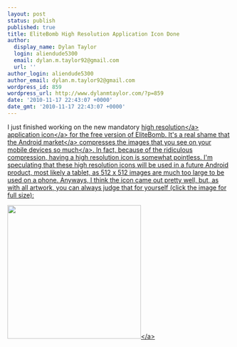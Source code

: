 ```yaml
---
layout: post
status: publish
published: true
title: EliteBomb High Resolution Application Icon Done
author:
  display_name: Dylan Taylor
  login: aliendude5300
  email: dylan.m.taylor92@gmail.com
  url: ''
author_login: aliendude5300
author_email: dylan.m.taylor92@gmail.com
wordpress_id: 859
wordpress_url: http://www.dylanmtaylor.com/?p=859
date: '2010-11-17 22:43:07 +0000'
date_gmt: '2010-11-17 22:43:07 +0000'
---
```

<p>I just finished working on the new mandatory <a class="zem_slink" title="Image resolution" rel="wikipedia" href="http:&#47;&#47;en.wikipedia.org&#47;wiki&#47;Image_resolution">high resolution<&#47;a> application <a class="zem_slink" title="Icon" rel="wikipedia" href="http:&#47;&#47;en.wikipedia.org&#47;wiki&#47;Icon">icon<&#47;a> for the free version of EliteBomb. It's a real shame that the <a class="zem_slink" title="Android Market" rel="homepage" href="http:&#47;&#47;www.android.com&#47;market&#47;">Android market<&#47;a> <a title="Android Market Compressed Version" href="http:&#47;&#47;www.dylanmtaylor.com&#47;2010&#47;11&#47;17&#47;elitebomb-high-resolution-application-icon-done&#47;pqaaaauvuniz9af5xelevflog3ibpcspp8mfjxm1i2x_lggdfnn7co_9zj1qjwojjzkgbxakdldqor_zttjjikhpog0azfqvaxo2g3ou7leb2_hfjurz96egz3du&#47;">compresses the images that you see on your mobile devices so much<&#47;a>. In fact, because of the ridiculous compression, having a high resolution icon is somewhat pointless. I'm speculating that these high resolution icons will be used in a future Android product, most likely a tablet, as 512 x 512 images are much too large to be used on a phone. Anyways, I think the icon came out pretty well, but, as with all artwork, you can always judge that for yourself (click the image for full size):</p>
<p><a rel="attachment wp-att-858" href="http:&#47;&#47;www.dylanmtaylor.com&#47;2010&#47;11&#47;17&#47;elitebomb-high-resolution-application-icon-done&#47;elitebomb-hires&#47;"><img class="size-medium wp-image-858 alignnone" title="EliteBomb High Resolution Application Icon" src="http:&#47;&#47;www.dylanmtaylor.com&#47;wp-content&#47;uploads&#47;2010&#47;11&#47;elitebomb-hires-300x300.png" alt="" width="300" height="300" &#47;><&#47;a></p>

